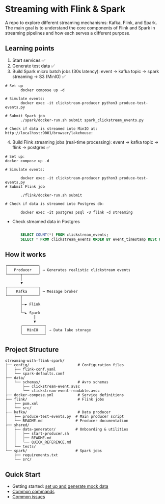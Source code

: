 # Streaming with Flink & Spark

A repo to explore different streaming mechanisms: Kafka, Flink, and Spark.
The main goal is to understand the core components of Flink and Spark in streaming pipelines and how each serves a different purpose.

## Learning points

1. Start services ✅
2. Generate test data ✅
3. Build Spark micro batch jobs (30s latency): event -> kafka topic -> spark streaming -> S3 (MinIO) ✅
```
# Set up
       docker compose up -d

# Simulate events:
       docker exec -it clickstream-producer python3 produce-test-events.py

# Submit Spark job
       ./spark/docker-run.sh submit spark_clickstream_events.py

# Check if data is streamed into MinIO at: http://localhost:9001/browser/lakehouse:
```
4. Build Flink streaming jobs (real-time processing): event -> kafka topic -> flink -> postgres ✅
```
# Set up: 
docker compose up -d

# Simulate events: 

       docker exec -it clickstream-producer python3 produce-test-events.py
# Submit Flink job

       ./flink/docker-run.sh submit

# Check if data is streamed into Postgres db:

       docker exec -it postgres psql -U flink -d streaming
```
- Check streamed data in Postgres
```sql

       SELECT COUNT(*) FROM clickstream_events;
       SELECT * FROM clickstream_events ORDER BY event_timestamp DESC LIMIT 10;
```

## How it works

```
┌──────────────┐
│   Producer   │ → Generates realistic clickstream events
└──────┬───────┘
       │
       ▼
┌──────────────┐
│    Kafka     │ → Message broker
└──────┬───────┘
       │
       ├─► Flink
       │
       └─► Spark
             │
             ▼
       ┌──────────┐
       │  MinIO   │ → Data lake storage
       └──────────┘
```

## Project Structure

```
streaming-with-flink-spark/
├── config/                      # Configuration files
│   ├── flink-conf.yaml
│   └── spark-defaults.conf
├── data/
│   └── schemas/                 # Avro schemas
│       ├── clickstream-event.avsc
│       └── clickstream-event-readable.avsc
├── docker-compose.yml           # Service definitions
├── flink/                       # Flink jobs
│   ├── pom.xml
│   └── src/
├── kafka/                       # Data producer
│   ├── produce-test-events.py  # Main producer script
│   └── README.md               # Producer documentation
├── shared/
│   ├── data-generator/         # Onboarding & utilities
│   │   ├── start-producer.sh   
│   │   ├── README.md
│   │   └── QUICK_REFERENCE.md
│   └── tests/
└── spark/                      # Spark jobs
    ├── requirements.txt
    └── src/
```

## Quick Start

- Getting started: [set up and generate mock data](https://github.com/phamthiminhtu/streaming-with-flink-spark/blob/master/doc/quick_start.md#quick-start)
- [Common commands](https://github.com/phamthiminhtu/streaming-with-flink-spark/blob/master/doc/quick_start.md#common-commands)
- [Common issues](https://github.com/phamthiminhtu/streaming-with-flink-spark/blob/master/doc/quick_start.md#common-issues)
